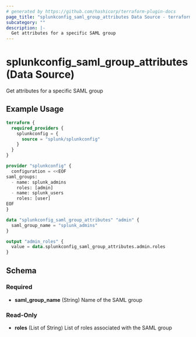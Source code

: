```yaml
---
# generated by https://github.com/hashicorp/terraform-plugin-docs
page_title: "splunkconfig_saml_group_attributes Data Source - terraform-provider-splunkconfig"
subcategory: ""
description: |-
  Get attributes for a specific SAML group
---
```


# splunkconfig_saml_group_attributes (Data Source)

Get attributes for a specific SAML group

## Example Usage

```terraform
terraform {
  required_providers {
    splunkconfig = {
      source = "splunk/splunkconfig"
    }
  }
}

provider "splunkconfig" {
  configuration = <<EOF
saml_groups:
  - name: splunk_admins
    roles: [admin]
  - name: splunk_users
    roles: [user]
EOF
}

data "splunkconfig_saml_group_attributes" "admin" {
  saml_group_name = "splunk_admins"
}

output "admin_roles" {
  value = data.splunkconfig_saml_group_attributes.admin.roles
}
```

<!-- schema generated by tfplugindocs -->
## Schema

### Required

- **saml_group_name** (String) Name of the SAML group

### Read-Only

- **roles** (List of String) List of roles associated with the SAML group


